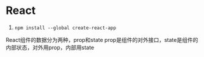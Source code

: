 # React

1. `npm install --global create-react-app`

React组件的数据分为两种，prop和state
prop是组件的对外接口，state是组件的内部状态，对外用prop，内部用state